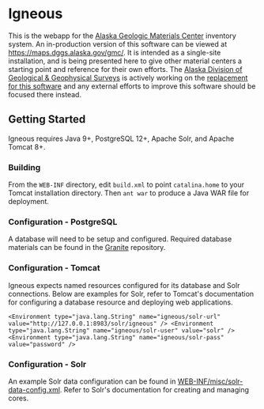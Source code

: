 # Igneous
This is the webapp for the [Alaska Geologic Materials Center](https://dggs.alaska.gov/gmc/)
inventory system. An in-production version of this software can be viewed at
<https://maps.dggs.alaska.gov/gmc/>. It is intended as a single-site
installation, and is being presented here to give other material centers a
starting point and reference for their own efforts. The
[Alaska Division of Geological & Geophysical Surveys](https://dggs.alaska.gov/)
is actively working on the [replacement for this software](https://github.com/AKDGGS/gmcwebapp)
and any external efforts to improve this software should be focused there
instead.

## Getting Started
Igneous requires Java 9+, PostgreSQL 12+, Apache Solr, and Apache Tomcat 8+.

### Building
From the `WEB-INF` directory, edit `build.xml` to point `catalina.home` to
your Tomcat installation directory. Then `ant war` to produce a Java WAR file
for deployment.

### Configuration - PostgreSQL
A database will need to be setup and configured. Required database materials
can be found in the [Granite](https://github.com/AKDGGS/granite) repository.

### Configuration - Tomcat
Igneous expects named resources configured for its database and Solr
connections. Below are examples for Solr, refer to Tomcat's documentation for
configuring a database resource and deploying web applications.

`<Environment type="java.lang.String" name="igneous/solr-url"
              value="http://127.0.0.1:8983/solr/igneous" />
<Environment type="java.lang.String" name="igneous/solr-user"
             value="solr" />
<Environment type="java.lang.String" name="igneous/solr-pass"
             value="password" />`

### Configuration - Solr
An example Solr data configuration can be found in
[WEB-INF/misc/solr-data-config.xml](WEB-INF/misc/solr-data-config.xml). Refer
to Solr's documentation for creating and managing cores.
